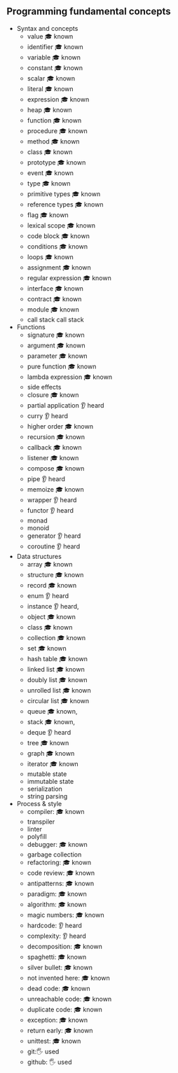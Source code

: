 ## Programming fundamental concepts

- Syntax and concepts
  - value 🎓 known
  - identifier 🎓 known
  - variable 🎓 known
  - constant 🎓 known
  - scalar 🎓 known
  - literal 🎓 known
  - expression 🎓 known
  - heap 🎓 known
  - function 🎓 known
  - procedure 🎓 known
  - method 🎓 known
  - class 🎓 known
  - prototype 🎓 known
  - event 🎓 known
  - type 🎓 known
  - primitive types 🎓 known
  - reference types 🎓 known
  - flag 🎓 known
  - lexical scope 🎓 known
  - code block 🎓 known
  - conditions 🎓 known
  - loops 🎓 known
  - assignment 🎓 known
  - regular expression 🎓 known
  - interface 🎓 known
  - contract 🎓 known
  - module 🎓 known
  - call stack call stack
- Functions
  - signature 🎓 known
  - argument 🎓 known
  - parameter 🎓 known
  - pure function 🎓 known
  - lambda expression 🎓 known
  - side effects 
  - closure 🎓 known
  - partial application 👂 heard
  - curry 👂 heard
  - higher order 🎓 known
  - recursion 🎓 known
  - callback 🎓 known
  - listener 🎓 known
  - compose 🎓 known
  - pipe 👂 heard
  - memoize 🎓 known
  - wrapper 👂 heard
  - functor 👂 heard
  - monad
  - monoid
  - generator 👂 heard
  - coroutine 👂 heard
- Data structures
  - array 🎓 known
  - structure 🎓 known
  - record 🎓 known
  - enum 👂 heard
  - instance 👂 heard,
  - object 🎓 known
  - class 🎓 known
  - collection 🎓 known
  - set 🎓 known
  - hash table 🎓 known
  - linked list 🎓 known
  - doubly list 🎓 known
  - unrolled list 🎓 known
  - circular list 🎓 known
  - queue 🎓 known,
  - stack 🎓 known,
  - deque 👂 heard
  - tree 🎓 known
  - graph 🎓 known
  - iterator 🎓 known
  - mutable state
  - immutable state
  - serialization
  - string parsing
- Process & style
  - compiler: 🎓 known
  - transpiler
  - linter
  - polyfill
  - debugger: 🎓 known
  - garbage collection
  - refactoring: 🎓 known
  - code review: 🎓 known
  - antipatterns: 🎓 known
  - paradigm: 🎓 known
  - algorithm: 🎓 known
  - magic numbers: 🎓 known
  - hardcode: 👂 heard
  - complexity: 👂 heard
  - decomposition: 🎓 known
  - spaghetti: 🎓 known
  - silver bullet: 🎓 known
  - not invented here: 🎓 known
  - dead code: 🎓 known
  - unreachable code: 🎓 known
  - duplicate code: 🎓 known
  - exception: 🎓 known
  - return early: 🎓 known
  - unittest: 🎓 known
  - git:🖐️ used
  - github: 🖐️ used
